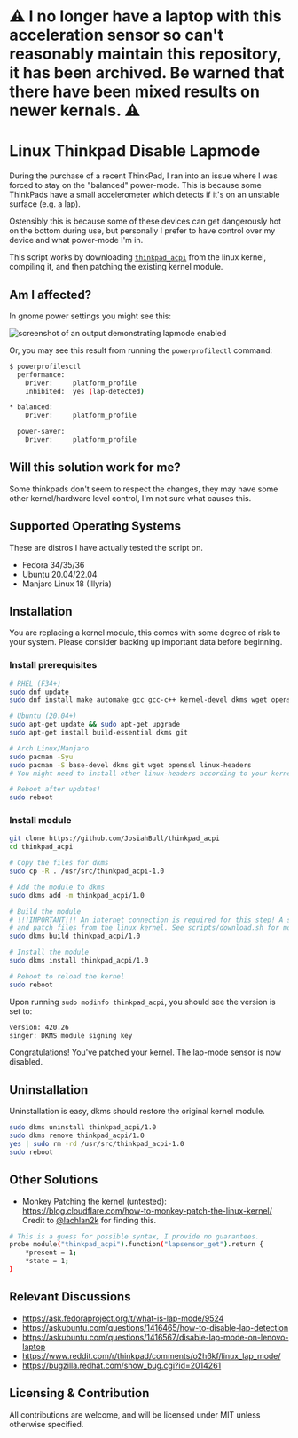 # :warning: I no longer have a laptop with this acceleration sensor so can't reasonably maintain this repository, it has been archived. Be warned that there have been mixed results on newer kernals. :warning:

# Linux Thinkpad Disable Lapmode

During the purchase of a recent ThinkPad, I ran into an issue where I was forced to stay on the "balanced" power-mode. This is because some ThinkPads have a small accelerometer which detects if it's on an unstable surface (e.g. a lap).

Ostensibly this is because some of these devices can get dangerously hot on the bottom during use, but personally I prefer to have control over my device and what power-mode I'm in.

This script works by downloading [`thinkpad_acpi`](https://github.com/torvalds/linux/blob/master/drivers/platform/x86/thinkpad_acpi.c) from the linux kernel, compiling it, and then patching the existing kernel module.

## Am I affected?

In gnome power settings you might see this:

![screenshot of an output demonstrating lapmode enabled](./example-img.png)

Or, you may see this result from running the `powerprofilectl` command:

```bash
$ powerprofilesctl
  performance:
    Driver:     platform_profile
    Inhibited:  yes (lap-detected)

* balanced:
    Driver:     platform_profile

  power-saver:
    Driver:     platform_profile

```

## Will this solution work for me?

Some thinkpads don't seem to respect the changes, they may have some other kernel/hardware level control, I'm not sure what causes this.

## Supported Operating Systems

These are distros I have actually tested the script on.

- Fedora 34/35/36
- Ubuntu 20.04/22.04
- Manjaro Linux 18 (Illyria)

## Installation

You are replacing a kernel module, this comes with some degree of risk to your system. Please consider backing up important data before beginning.

### Install prerequisites

```bash
# RHEL (F34+)
sudo dnf update
sudo dnf install make automake gcc gcc-c++ kernel-devel dkms wget openssl

# Ubuntu (20.04+)
sudo apt-get update && sudo apt-get upgrade
sudo apt-get install build-essential dkms git

# Arch Linux/Manjaro
sudo pacman -Syu
sudo pacman -S base-devel dkms git wget openssl linux-headers
# You might need to install other linux-headers according to your kernel version

# Reboot after updates!
sudo reboot
```

### Install module

```bash
git clone https://github.com/JosiahBull/thinkpad_acpi
cd thinkpad_acpi

# Copy the files for dkms
sudo cp -R . /usr/src/thinkpad_acpi-1.0

# Add the module to dkms
sudo dkms add -m thinkpad_acpi/1.0

# Build the module
# !!!IMPORTANT!!! An internet connection is required for this step! A script will automatically download
# and patch files from the linux kernel. See scripts/download.sh for more information.
sudo dkms build thinkpad_acpi/1.0

# Install the module
sudo dkms install thinkpad_acpi/1.0

# Reboot to reload the kernel
sudo reboot
```

Upon running `sudo modinfo thinkpad_acpi`, you should see the version is set to:

```bash
version: 420.26
singer: DKMS module signing key
```

Congratulations! You've patched your kernel. The lap-mode sensor is now disabled.

## Uninstallation

Uninstallation is easy, dkms should restore the original kernel module.

```bash
sudo dkms uninstall thinkpad_acpi/1.0
sudo dkms remove thinkpad_acpi/1.0
yes | sudo rm -rd /usr/src/thinkpad_acpi-1.0
sudo reboot
```

## Other Solutions

- Monkey Patching the kernel (untested): <https://blog.cloudflare.com/how-to-monkey-patch-the-linux-kernel/> Credit to [@lachlan2k](https://github.com/lachlan2k) for finding this.

```bash
# This is a guess for possible syntax, I provide no guarantees.
probe module("thinkpad_acpi").function("lapsensor_get").return {
    *present = 1;
    *state = 1;
}
```

## Relevant Discussions

- <https://ask.fedoraproject.org/t/what-is-lap-mode/9524>
- <https://askubuntu.com/questions/1416465/how-to-disable-lap-detection>
- <https://askubuntu.com/questions/1416567/disable-lap-mode-on-lenovo-laptop>
- <https://www.reddit.com/r/thinkpad/comments/o2h6kf/linux_lap_mode/>
- <https://bugzilla.redhat.com/show_bug.cgi?id=2014261>

## Licensing & Contribution

All contributions are welcome, and will be licensed under MIT unless otherwise specified.
